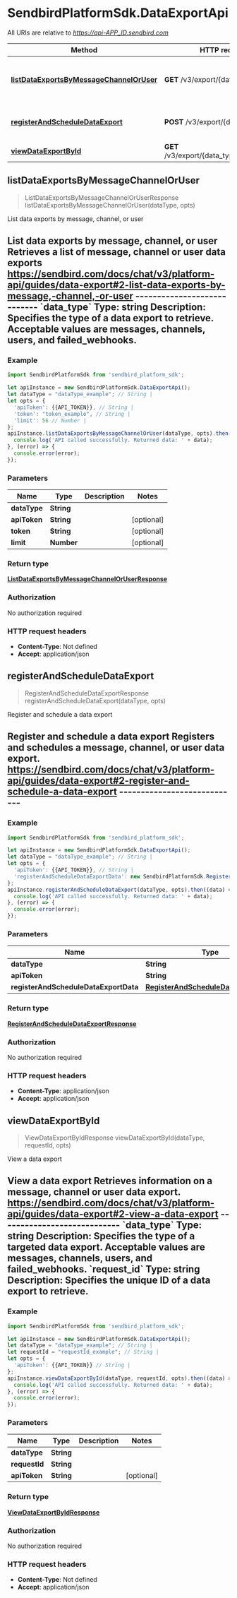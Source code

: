 # SendbirdPlatformSdk.DataExportApi

All URIs are relative to *https://api-APP_ID.sendbird.com*

Method | HTTP request | Description
------------- | ------------- | -------------
[**listDataExportsByMessageChannelOrUser**](DataExportApi.md#listDataExportsByMessageChannelOrUser) | **GET** /v3/export/{data_type} | List data exports by message, channel, or user
[**registerAndScheduleDataExport**](DataExportApi.md#registerAndScheduleDataExport) | **POST** /v3/export/{data_type} | Register and schedule a data export
[**viewDataExportById**](DataExportApi.md#viewDataExportById) | **GET** /v3/export/{data_type}/{request_id} | View a data export



## listDataExportsByMessageChannelOrUser

> ListDataExportsByMessageChannelOrUserResponse listDataExportsByMessageChannelOrUser(dataType, opts)

List data exports by message, channel, or user

## List data exports by message, channel, or user  Retrieves a list of message, channel or user data exports  https://sendbird.com/docs/chat/v3/platform-api/guides/data-export#2-list-data-exports-by-message,-channel,-or-user ----------------------------   &#x60;data_type&#x60;      Type: string      Description: Specifies the type of a data export to retrieve. Acceptable values are messages, channels, users, and failed_webhooks.

### Example

```javascript
import SendbirdPlatformSdk from 'sendbird_platform_sdk';

let apiInstance = new SendbirdPlatformSdk.DataExportApi();
let dataType = "dataType_example"; // String | 
let opts = {
  'apiToken': {{API_TOKEN}}, // String | 
  'token': "token_example", // String | 
  'limit': 56 // Number | 
};
apiInstance.listDataExportsByMessageChannelOrUser(dataType, opts).then((data) => {
  console.log('API called successfully. Returned data: ' + data);
}, (error) => {
  console.error(error);
});

```

### Parameters


Name | Type | Description  | Notes
------------- | ------------- | ------------- | -------------
 **dataType** | **String**|  | 
 **apiToken** | **String**|  | [optional] 
 **token** | **String**|  | [optional] 
 **limit** | **Number**|  | [optional] 

### Return type

[**ListDataExportsByMessageChannelOrUserResponse**](ListDataExportsByMessageChannelOrUserResponse.md)

### Authorization

No authorization required

### HTTP request headers

- **Content-Type**: Not defined
- **Accept**: application/json


## registerAndScheduleDataExport

> RegisterAndScheduleDataExportResponse registerAndScheduleDataExport(dataType, opts)

Register and schedule a data export

## Register and schedule a data export  Registers and schedules a message, channel, or user data export.  https://sendbird.com/docs/chat/v3/platform-api/guides/data-export#2-register-and-schedule-a-data-export ----------------------------

### Example

```javascript
import SendbirdPlatformSdk from 'sendbird_platform_sdk';

let apiInstance = new SendbirdPlatformSdk.DataExportApi();
let dataType = "dataType_example"; // String | 
let opts = {
  'apiToken': {{API_TOKEN}}, // String | 
  'registerAndScheduleDataExportData': new SendbirdPlatformSdk.RegisterAndScheduleDataExportData() // RegisterAndScheduleDataExportData | 
};
apiInstance.registerAndScheduleDataExport(dataType, opts).then((data) => {
  console.log('API called successfully. Returned data: ' + data);
}, (error) => {
  console.error(error);
});

```

### Parameters


Name | Type | Description  | Notes
------------- | ------------- | ------------- | -------------
 **dataType** | **String**|  | 
 **apiToken** | **String**|  | [optional] 
 **registerAndScheduleDataExportData** | [**RegisterAndScheduleDataExportData**](RegisterAndScheduleDataExportData.md)|  | [optional] 

### Return type

[**RegisterAndScheduleDataExportResponse**](RegisterAndScheduleDataExportResponse.md)

### Authorization

No authorization required

### HTTP request headers

- **Content-Type**: application/json
- **Accept**: application/json


## viewDataExportById

> ViewDataExportByIdResponse viewDataExportById(dataType, requestId, opts)

View a data export

## View a data export  Retrieves information on a message, channel or user data export.  https://sendbird.com/docs/chat/v3/platform-api/guides/data-export#2-view-a-data-export ----------------------------   &#x60;data_type&#x60;      Type: string      Description: Specifies the type of a targeted data export. Acceptable values are messages, channels,  users, and failed_webhooks.  &#x60;request_id&#x60;      Type: string      Description: Specifies the unique ID of a data export to retrieve.

### Example

```javascript
import SendbirdPlatformSdk from 'sendbird_platform_sdk';

let apiInstance = new SendbirdPlatformSdk.DataExportApi();
let dataType = "dataType_example"; // String | 
let requestId = "requestId_example"; // String | 
let opts = {
  'apiToken': {{API_TOKEN}} // String | 
};
apiInstance.viewDataExportById(dataType, requestId, opts).then((data) => {
  console.log('API called successfully. Returned data: ' + data);
}, (error) => {
  console.error(error);
});

```

### Parameters


Name | Type | Description  | Notes
------------- | ------------- | ------------- | -------------
 **dataType** | **String**|  | 
 **requestId** | **String**|  | 
 **apiToken** | **String**|  | [optional] 

### Return type

[**ViewDataExportByIdResponse**](ViewDataExportByIdResponse.md)

### Authorization

No authorization required

### HTTP request headers

- **Content-Type**: Not defined
- **Accept**: application/json

